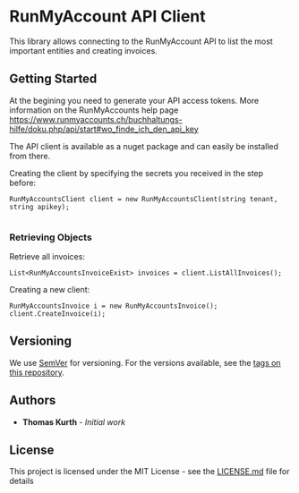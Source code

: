 # RunMyAccount API Client

This library allows connecting to the RunMyAccount API to list the most important entities and creating invoices.

## Getting Started

At the begining you need to generate your API access tokens. More information on the RunMyAccounts help page
https://www.runmyaccounts.ch/buchhaltungs-hilfe/doku.php/api/start#wo_finde_ich_den_api_key

The API client is available as a nuget package and can easily be installed from there.

Creating the client by specifying the secrets you received in the step before:
```
RunMyAccountsClient client = new RunMyAccountsClient(string tenant, string apikey);
            
```

### Retrieving Objects

Retrieve all invoices:
```
List<RunMyAccountsInvoiceExist> invoices = client.ListAllInvoices();
```

Creating a new client:
```
RunMyAccountsInvoice i = new RunMyAccountsInvoice();
client.CreateInvoice(i);
```

## Versioning

We use [SemVer](http://semver.org/) for versioning. For the versions available, see the [tags on this repository](https://github.com/your/project/tags). 

## Authors

* **Thomas Kurth** - *Initial work* 

## License

This project is licensed under the MIT License - see the [LICENSE.md](LICENSE.md) file for details
